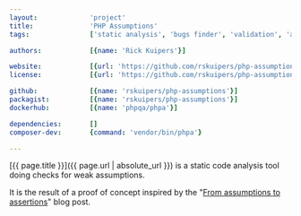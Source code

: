 ```yaml
---
layout:             'project'
title:              'PHP Assumptions'
tags:               ['static analysis', 'bugs finder', 'validation', 'assumptions', 'cli']

authors:            [{name: 'Rick Kuipers'}]   

website:            [{url: 'https://github.com/rskuipers/php-assumptions'}]
license:            [{url: 'https://github.com/rskuipers/php-assumptions/blob/master/LICENSE', label: 'MIT License'}]

github:             [{name: 'rskuipers/php-assumptions'}]
packagist:          [{name: 'rskuipers/php-assumptions'}]               
dockerhub:          [{name: 'phpqa/phpa'}]     

dependencies:       []
composer-dev:       {command: 'vendor/bin/phpa'}  

---
```


[{{ page.title }}]({{ page.url | absolute_url }}) is a static code analysis tool doing checks for weak assumptions.

<!--more--> 

It is the result of a proof of concept inspired by the "[From assumptions to assertions](http://rskuipers.com/entry/from-assumptions-to-assertions)" blog post.
